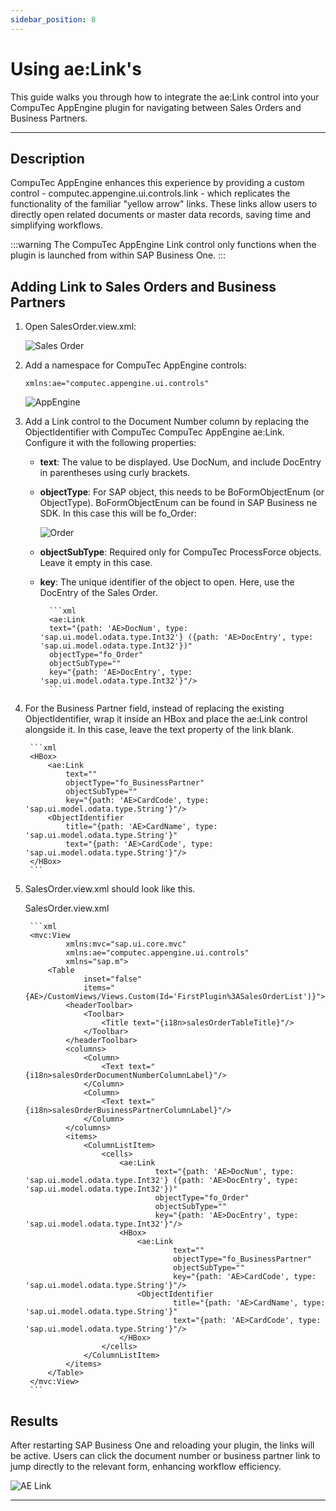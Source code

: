 ```yaml
---
sidebar_position: 8
---
```


# Using ae:Link's

This guide walks you through how to integrate the ae:Link control into your CompuTec AppEngine plugin for navigating between Sales Orders and Business Partners.

---

## Description

CompuTec AppEngine enhances this experience by providing a custom control - computec.appengine.ui.controls.link - which replicates the functionality of the familiar "yellow arrow" links. These links allow users to directly open related documents or master data records, saving time and simplifying workflows.

:::warning
    The CompuTec AppEngine Link control only functions when the plugin is launched from within SAP Business One.
:::

## Adding Link to Sales Orders and Business Partners

1. Open SalesOrder.view.xml:

    ![Sales Order](./media/using-ae-link/salesorder-view-xml.webp)
2. Add a namespace for CompuTec AppEngine controls:

    `xmlns:ae="computec.appengine.ui.controls"`

    ![AppEngine](./media/using-ae-link/appengine-controls-namespace.webp)
3. Add a Link control to the Document Number column by replacing the ObjectIdentifier with CompuTec CompuTec AppEngine ae:Link. Configure it with the following properties:

    - **text**: The value to be displayed. Use DocNum, and include DocEntry in parentheses using curly brackets.
    - **objectType**: For SAP object, this needs to be BoFormObjectEnum (or ObjectType). BoFormObjectEnum can be found in SAP Business ne SDK. In this case this will be fo_Order:

        ![Order](./media/using-ae-link/fo-Order.webp)
    - **objectSubType**: Required only for CompuTec ProcessForce objects. Leave it empty in this case.
    - **key**: The unique identifier of the object to open. Here, use the DocEntry of the Sales Order.

            ```xml
            <ae:Link
            text="{path: 'AE>DocNum', type: 'sap.ui.model.odata.type.Int32'} ({path: 'AE>DocEntry', type: 'sap.ui.model.odata.type.Int32'})"
            objectType="fo_Order"
            objectSubType=""
            key="{path: 'AE>DocEntry', type: 'sap.ui.model.odata.type.Int32'}"/>
            ```

4. For the Business Partner field, instead of replacing the existing ObjectIdentifier, wrap it inside an HBox and place the ae:Link control alongside it. In this case, leave the text property of the link blank.

        ```xml
        <HBox>
            <ae:Link
                text=""
                objectType="fo_BusinessPartner"
                objectSubType=""
                key="{path: 'AE>CardCode', type: 'sap.ui.model.odata.type.String'}"/>
            <ObjectIdentifier
                title="{path: 'AE>CardName', type: 'sap.ui.model.odata.type.String'}"
                text="{path: 'AE>CardCode', type: 'sap.ui.model.odata.type.String'}"/>
        </HBox>
        ```

5. SalesOrder.view.xml should look like this.

    SalesOrder.view.xml

        ```xml
        <mvc:View
                xmlns:mvc="sap.ui.core.mvc"
                xmlns:ae="computec.appengine.ui.controls"
                xmlns="sap.m">
            <Table
                    inset="false"
                    items="{AE>/CustomViews/Views.Custom(Id='FirstPlugin%3ASalesOrderList')}">
                <headerToolbar>
                    <Toolbar>
                        <Title text="{i18n>salesOrderTableTitle}"/>
                    </Toolbar>
                </headerToolbar>
                <columns>
                    <Column>
                        <Text text="{i18n>salesOrderDocumentNumberColumnLabel}"/>
                    </Column>
                    <Column>
                        <Text text="{i18n>salesOrderBusinessPartnerColumnLabel}"/>
                    </Column>
                </columns>
                <items>
                    <ColumnListItem>
                        <cells>
                            <ae:Link
                                    text="{path: 'AE>DocNum', type: 'sap.ui.model.odata.type.Int32'} ({path: 'AE>DocEntry', type: 'sap.ui.model.odata.type.Int32'})"
                                    objectType="fo_Order"
                                    objectSubType=""
                                    key="{path: 'AE>DocEntry', type: 'sap.ui.model.odata.type.Int32'}"/>
                            <HBox>
                                <ae:Link
                                        text=""
                                        objectType="fo_BusinessPartner"
                                        objectSubType=""
                                        key="{path: 'AE>CardCode', type: 'sap.ui.model.odata.type.String'}"/>
                                <ObjectIdentifier
                                        title="{path: 'AE>CardName', type: 'sap.ui.model.odata.type.String'}"
                                        text="{path: 'AE>CardCode', type: 'sap.ui.model.odata.type.String'}"/>
                            </HBox>
                        </cells>
                    </ColumnListItem>
                </items>
            </Table>
        </mvc:View>
        ```

## Results

After restarting SAP Business One and reloading your plugin, the links will be active. Users can click the document number or business partner link to jump directly to the relevant form, enhancing workflow efficiency.

![AE Link](./media/using-ae-link/aelink-results.webp)

---
